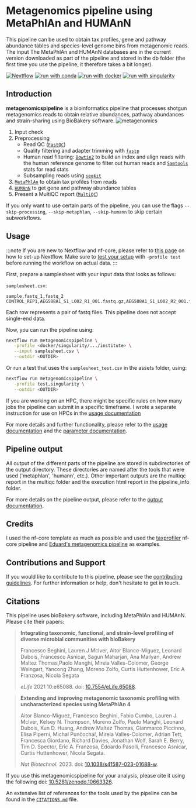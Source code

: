 # Metagenomics pipeline using MetaPhlAn and HUMAnN

 This pipeline can be used to obtain tax profiles, gene and pathway abundance tables and species-level genome bins from metagenomic reads. The input The MetaPhlAn and HUMAnN databases are in the current version downloaded as part of the pipeline and stored in the db folder (the first time you use the pipeline, it therefore takes a bit longer).

[![Nextflow](https://img.shields.io/badge/nextflow%20DSL2-%E2%89%A523.04.0-23aa62.svg)](https://www.nextflow.io/)
[![run with conda](http://img.shields.io/badge/run%20with-conda-3EB049?labelColor=000000&logo=anaconda)](https://docs.conda.io/en/latest/)
[![run with docker](https://img.shields.io/badge/run%20with-docker-0db7ed?labelColor=000000&logo=docker)](https://www.docker.com/)
[![run with singularity](https://img.shields.io/badge/run%20with-singularity-1d355c.svg?labelColor=000000)](https://sylabs.io/docs/)

## Introduction

**metagenomicspipeline** is a bioinformatics pipeline that processes shotgun metagenomics reads to obtain relative abundances, pathway abundances and strain-sharing using BioBakery software.
![metagenomics](https://github.com/user-attachments/assets/72bf4655-47a8-4c32-bf89-46f69e19339f)

1. Input check
2. Preprocessing
   - Read QC ([`FastQC`](https://www.bioinformatics.babraham.ac.uk/projects/fastqc/))
   - Quality filtering and adapter trimming with [`fastp`](https://github.com/OpenGene/fastp)
   - Human read filtering: [`Bowtie2`](https://bowtie-bio.sourceforge.net/bowtie2/index.shtml) to build an index and align reads with the human reference genome to filter out human reads and [`Samtools`](http://www.htslib.org/) stats for read stats
   - Subsampling reads using [`seqkit`](https://bioinf.shenwei.me/seqkit/)
3. [`MetaPhlAn`](https://github.com/biobakery/MetaPhlAn/wiki/MetaPhlAn-4) to obtain tax profiles from reads
4. [`HUMAnN`](https://github.com/biobakery/humann) to get gene and pathway abundance tables
5. Present a MultiQC report ([`MultiQC`](http://multiqc.info/))

If you only want to use certain parts of the pipeline, you can use the flags `--skip-processing`, `--skip-metaphlan`, `--skip-humann` to skip certain subworkflows.

## Usage

:::note
If you are new to Nextflow and nf-core, please refer to [this page](https://nf-co.re/docs/usage/installation) on how
to set-up Nextflow. Make sure to [test your setup](https://nf-co.re/docs/usage/introduction#how-to-run-a-pipeline)
with `-profile test` before running the workflow on actual data.
:::

First, prepare a samplesheet with your input data that looks as follows:

`samplesheet.csv`:

```csv
sample,fastq_1,fastq_2
CONTROL_REP1,AEG588A1_S1_L002_R1_001.fastq.gz,AEG588A1_S1_L002_R2_001.fastq.gz
```

Each row represents a pair of fastq files. This pipeline does not accept single-end data.

Now, you can run the pipeline using:

```bash
nextflow run metagenomicspipeline \
   -profile <docker/singularity/.../institute> \
   --input samplesheet.csv \
   --outdir <OUTDIR>
```

Or run a test that uses the `samplesheet_test.csv` in the assets folder, using:

```bash
nextflow run metagenomicspipeline \
   -profile test,singularity \
   --outdir <OUTDIR>
```

If you are working on an HPC, there might be specific rules on how many jobs the pipeline can submit in a specific timeframe. I wrote a separate instruction for use on HPCs in the [usage documentation](https://github.com/barbarahelena/metagenomicspipeline/blob/master/docs/output.md)

For more details and further functionality, please refer to the [usage documentation](https://github.com/barbarahelena/metagenomicspipeline/blob/master/docs/output.md) and the [parameter documentation](https://github.com/barbarahelena/metagenomicspipeline/blob/master/docs/parameters.md).

## Pipeline output

All output of the different parts of the pipeline are stored in subdirectories of the output directory. These directories are named after the tools that were used ('metaphlan', 'humann', etc.). Other important outputs are the multiqc report in the multiqc folder and the execution html report in the pipeline_info folder.

For more details on the pipeline output, please refer to the [output documentation](https://github.com/barbarahelena/metagenomicspipeline/blob/master/docs/output.md).

## Credits

I used the nf-core template as much as possible and used the [taxprofiler](https://github.com/nf-core/taxprofiler/tree/1.1.3) nf-core pipeline and [Eduard's metagenomics pipeline](https://github.com/EvdVossen/Metagenomic_pipeline/tree/main) as examples.

## Contributions and Support

If you would like to contribute to this pipeline, please see the [contributing guidelines](.github/CONTRIBUTING.md).
For further information or help, don't hesitate to get in touch.

## Citations

This pipeline uses bioBakery software, including MetaPhlAn and HUMAnN. Please cite their papers:

> **Integrating taxonomic, functional, and strain-level profiling of diverse microbial communities with bioBakery**
>
> Francesco Beghini, Lauren J McIver, Aitor Blanco-Mìguez, Leonard Dubois, Francesco Asnicar, Sagun Maharjan, Ana Mailyan, Andrew Maltez Thomas,Paolo Manghi, Mireia Valles-Colomer, George Weingart, Yancong Zhang, Moreno Zolfo, Curtis Huttenhower, Eric A Franzosa, Nicola Segata
>
> _eLife_ 2021 10:e65088. doi: [10.7554/eLife.65088](https://doi.org/10.7554/eLife.65088).

> **Extending and improving metagenomic taxonomic profiling with uncharacterized species using MetaPhlAn 4**
>
> Aitor Blanco-Miguez, Francesco Beghini, Fabio Cumbo, Lauren J. McIver, Kelsey N. Thompson, Moreno Zolfo, Paolo Manghi, Leonard Dubois, Kun D. Huang, Andrew Maltez Thomas, Gianmarco Piccinno, Elisa Piperni, Michal Punčochář, Mireia Valles-Colomer, Adrian Tett, Francesca Giordano, Richard Davies, Jonathan Wolf, Sarah E. Berry, Tim D. Spector, Eric A. Franzosa, Edoardo Pasolli, Francesco Asnicar, Curtis Huttenhower, Nicola Segata.
>
> _Nat Biotechnol._ 2023. doi: [10.1038/s41587-023-01688-w](https://doi.org/10.1038/s41587-023-01688-w).

If you use  this metagenomicspipeline for your analysis, please cite it using the following doi: [10.5281/zenodo.10663326](https://doi.org/10.5281/zenodo.10663326).

An extensive list of references for the tools used by the pipeline can be found in the [`CITATIONS.md`](CITATIONS.md) file.
